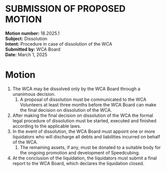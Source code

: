 # SUBMISSION OF PROPOSED MOTION

**Motion number:** 18.2025.1  
**Subject:** Dissolution  
**Intent:** Procedure in case of dissolution of the WCA  
**Submitted by:** WCA Board  
**Date:** March 1, 2025

# Motion

1. The WCA may be dissolved only by the WCA Board through a unanimous decision.
   1. A proposal of dissolution must be communicated to the WCA Volunteers at least three months before the WCA Board can make the final decision on dissolution of the WCA.
2. After making the final decision on dissolution of the WCA the formal legal procedure of dissolution must be started, executed and finished according to the applicable laws.
3. In the event of dissolution, the WCA Board must appoint one or more liquidators who will discharge all debts and liabilities incurred on behalf of the WCA.
   1. The remaining assets, if any, must be donated to a suitable body for the ongoing promotion and development of Speedcubing.
4. At the conclusion of the liquidation, the liquidators must submit a final report to the WCA Board, which declares the liquidation closed.

